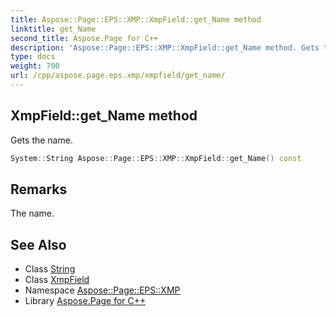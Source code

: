 ```yaml
---
title: Aspose::Page::EPS::XMP::XmpField::get_Name method
linktitle: get_Name
second_title: Aspose.Page for C++
description: 'Aspose::Page::EPS::XMP::XmpField::get_Name method. Gets the name in C++.'
type: docs
weight: 700
url: /cpp/aspose.page.eps.xmp/xmpfield/get_name/
---
```

## XmpField::get_Name method


Gets the name.

```cpp
System::String Aspose::Page::EPS::XMP::XmpField::get_Name() const
```

## Remarks


The name.
## See Also

* Class [String](../../../system/string/)
* Class [XmpField](../)
* Namespace [Aspose::Page::EPS::XMP](../../)
* Library [Aspose.Page for C++](../../../)
